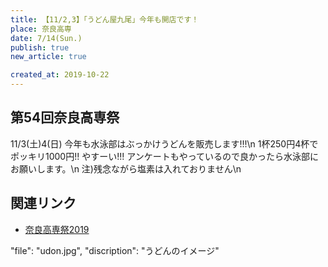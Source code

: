 ```yaml
---
title: 【11/2,3】「うどん屋九尾」今年も開店です！
place: 奈良高専
date: 7/14(Sun.)
publish: true
new_article: true

created_at: 2019-10-22
---
```


## 第54回奈良高専祭

11/3(土)4(日)
今年も水泳部はぶっかけうどんを販売します!!!\n
1杯250円4杯でポッキリ1000円!!
やすーい!!!
アンケートもやっているので良かったら水泳部にお願いします。\n
注)残念ながら塩素は入れておりません\n

## 関連リンク

- [奈良高専祭2019](https://www.nara-k.ac.jp/kousensai/)

 "file": "udon.jpg",
      "discription": "うどんのイメージ"
  

